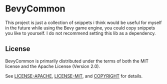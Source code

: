 # BevyCommon

This project is just a collection of snippets i think would be useful for myself in the future while using the Bevy game engine, you could copy snippets you like to yourself.
I do not recommend setting this lib as a dependency.

## License

BevyCommon is primarily distributed under the terms of both the MIT license and the Apache License (Version 2.0).

See [LICENSE-APACHE](LICENSE-APACHE), [LICENSE-MIT](LICENSE-MIT), and
[COPYRIGHT](COPYRIGHT) for details.
